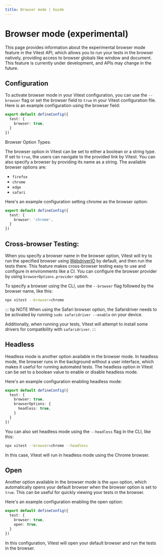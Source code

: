 ```yaml
---
title: Browser mode | Guide
---
```


# Browser mode (experimental)

This page provides information about the experimental browser mode feature in the Vitest API, which allows you to run your tests in the browser natively, providing access to browser globals like window and document. This feature is currently under development, and APIs may change in the future.

## Configuration

To activate browser mode in your Vitest configuration, you can use the `--browser` flag or set the browser field to `true` in your Vitest configuration file. Here is an example configuration using the browser field:

```ts
export default defineConfig({
  test: {
    browser: true,
  }
})
```

Browser Option Types:

The browser option in Vitest can be set to either a boolean or a string type. If set to `true`, the users can navigate to the provided link by Vitest. You can also specify a browser by providing its name as a string. The available browser options are:
- `firefox`
- `chrome`
- `edge`
- `safari`

Here's an example configuration setting chrome as the browser option:

```ts
export default defineConfig({
  test: {
    browser: 'chrome',
  }
})
```

## Cross-browser Testing:

When you specify a browser name in the browser option, Vitest will try to run the specified browser using [WebdriverIO](https://webdriver.io/) by default, and then run the tests there. This feature makes cross-browser testing easy to use and configure in environments like a CI. You can configure the browser provider by using `browserOptions.provider` option.

To specify a browser using the CLI, use the `--browser` flag followed by the browser name, like this:

```sh
npx vitest --browser=chrome
```

::: tip NOTE
When using the Safari browser option, the Safaridriver needs to be activated by running `sudo safaridriver --enable` on your device.

Additionally, when running your tests, Vitest will attempt to install some drivers for compatibility with `safaridriver`.
:::

## Headless

Headless mode is another option available in the browser mode. In headless mode, the browser runs in the background without a user interface, which makes it useful for running automated tests. The headless option in Vitest can be set to a boolean value to enable or disable headless mode.

Here's an example configuration enabling headless mode:

```ts
export default defineConfig({
  test: {
    browser: true,
    browserOptions: {
      headless: true,
    }
  }
})
```

You can also set headless mode using the `--headless` flag in the CLI, like this:

```sh
npx vitest --browser=chrome --headless
```

In this case, Vitest will run in headless mode using the Chrome browser.

## Open

Another option available in the browser mode is the `open` option, which automatically opens your default browser when the browser option is set to `true`. This can be useful for quickly viewing your tests in the browser.

Here's an example configuration enabling the open option:

```ts
export default defineConfig({
  test: {
    browser: true,
    open: true,
  }
})
```

In this configuration, Vitest will open your default browser and run the tests in the browser.
